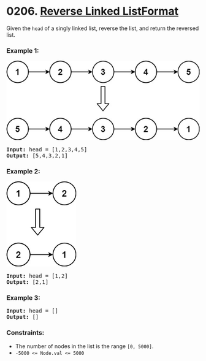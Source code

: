 # 0206. [Reverse Linked ListFormat](https://leetcode.com/problems/reverse-linked-list/description/?envType=study-plan&id=level-1)

Given the `head` of a singly linked list, reverse the list, and return the reversed list.

### **Example 1:**

![](./rev1ex1.jpg)

<pre>
<strong>Input:</strong> head = [1,2,3,4,5]
<strong>Output:</strong> [5,4,3,2,1]
</pre>

### **Example 2:**

![](./rev1ex2.jpg)

<pre>
<strong>Input:</strong> head = [1,2]
<strong>Output:</strong> [2,1]
</pre>

### **Example 3:**

<pre>
<strong>Input:</strong> head = []
<strong>Output:</strong> []
</pre>

### **Constraints:**

- The number of nodes in the list is the range `[0, 5000]`.
- `-5000 <= Node.val <= 5000`
